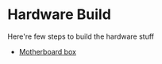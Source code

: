 # Hardware Build

Here're few steps to build the hardware stuff

- [Motherboard box](electronics.box.md)
